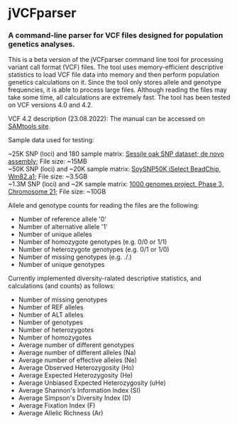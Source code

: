 # jVCFparser
### A command-line parser for VCF files designed for population genetics analyses.

This is a beta version of the jVCFparser command line tool for processing variant call format (VCF) files. The tool uses memory-efficient descriptive statistics to load VCF file data into memory and then perform population genetics calculations on it. Since the tool only stores allele and genotype frequencies, it is able to process large files. Although reading the files may take some time, all calculations are extremely fast. The tool has been tested on VCF versions 4.0 and 4.2.

VCF 4.2 description (23.08.2022): The manual can be accessed on [SAMtools site](https://samtools.github.io/hts-specs/VCFv4.2.pdf).

Sample data used for testing:

~25K SNP (loci) and 180 sample matrix: [Sessile oak SNP dataset; de novo assembly](https://zenodo.org/record/3908963); File size: ~15MB<br>
~50K SNP (loci) and ~20K sample matrix: [SoySNP50K iSelect BeadChip, Wm82.a1](https://soybase.org/snps/); File size: ~3.5GB<br>
~1.3M SNP (loci) and ~2K sample matrix: [1000 genomes project, Phase 3, Chromosome 21](http://hgdownload.cse.ucsc.edu/gbdb/hg19/1000Genomes/phase3/); File size: ~10GB<br>

Allele and genotype counts for reading the files are the following:<br>
- Number of reference allele '0'
- Number of alternative allele '1'
- Number of unique alleles
- Number of homozygote genotypes (e.g. 0/0 or 1/1)
- Number of heterozygote genotypes (e.g. 0/1 or 1/0)
- Number of missing genotypes (e.g. ./.)
- Number of unique genotypes

Currently implemented diversity-ralated descriptive statistics, and calculations (and counts) as follows:<br>
- Number of missing genotypes
- Number of REF alleles
- Number of ALT alleles
- Number of genotypes
- Number of heterozygotes
- Number of homozygotes
- Average number of different genotypes
- Average number of different alleles (Na)
- Average number of effective alleles (Ne)
- Average Observed Heterozygosity (Ho)
- Average Expected Heterozygosity (He)
- Average Unbiased Expected Heterozygosity (uHe)
- Average Shannon's Information Index (SI)
- Average Simpson's Diversity Index (D)
- Average Fixation Index (F)
- Average Allelic Richness (Ar)

